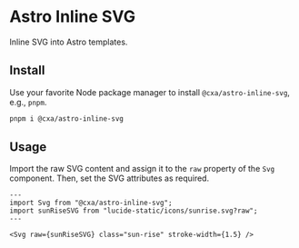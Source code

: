 # Astro Inline SVG

Inline SVG into Astro templates.

## Install

Use your favorite Node package manager to install `@cxa/astro-inline-svg`, e.g., `pnpm`.

``` sh
pnpm i @cxa/astro-inline-svg
```

## Usage

Import the raw SVG content and assign it to the `raw` property of the `Svg` component. Then, set the SVG attributes as required.

``` astro
---
import Svg from "@cxa/astro-inline-svg";
import sunRiseSVG from "lucide-static/icons/sunrise.svg?raw";
---

<Svg raw={sunRiseSVG} class="sun-rise" stroke-width={1.5} />
```

